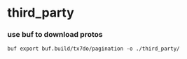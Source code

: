 # third_party

### use buf to download protos

```
buf export buf.build/tx7do/pagination -o ./third_party/
```


